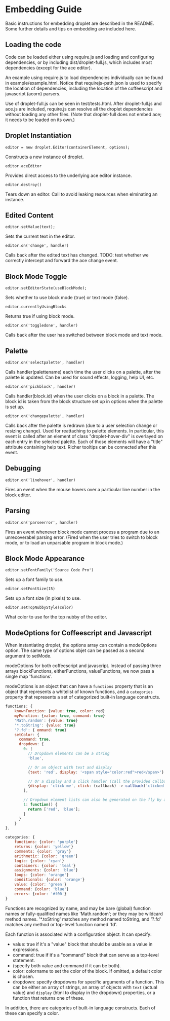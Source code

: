 Embedding Guide
===============

Basic instructions for embedding droplet are described in the README.
Some further details and tips on embedding are included here.

Loading the code
----------------

Code can be loaded either using require.js and loading and configuring
dependencies, or by including dist/droplet-full.js, which includes
most dependencies (except for the ace editor).

An example using require.js to load dependencies individually
can be found in example/example.html.  Notice that requirejs-path.json
is used to specify the location of dependencies, including the location
of the coffeescript and javascript (acorn) parsers.

Use of droplet-full.js can be seen in test/tests.html.  After droplet-full.js
and ace.js are included, require.js can resolve all the droplet dependencies
without loading any other files.  (Note that droplet-full does not embed
ace; it needs to be loaded on its own.)



Droplet Instantiation
---------------------

    editor = new droplet.Editor(containerElement, options);

Constructs a new instance of droplet.

    editor.aceEditor

Provides direct access to the underlying ace editor instance.

    editor.destroy()

Tears down an editor.  Call to avoid leaking resources when elminating
an instance.


Edited Content
--------------

    editor.setValue(text);

Sets the current text in the editor.

    editor.on('change', handler)

Calls back after the edited text has changed. TODO: test whether
we correctly intercept and forward the ace change event.


Block Mode Toggle
-----------------

    editor.setEditorState(useBlockMode);

Sets whether to use block mode (true) or text mode (false).

    editor.currentlyUsingBlocks

Returns true if using block mode.

    editor.on('toggledone', handler)

Calls back after the user has switched between block mode and text mode.


Palette
-------

    editor.on('selectpalette', handler)

Calls handler(palettename) each time the user clicks on a palette,
after the palette is updated.  Can be used for sound effects, logging,
help UI, etc.

    editor.on('pickblock', handler)

Calls handler(block.id) when the user clicks on a block in a palette.
The block id is taken from the block structure set up in options when
the palette is set up.

    editor.on('changepalette', handler)

Calls back after the palette is redrawn (due to a user selection change
or resizing change).  Used for reattaching to palette elements.  In
particular, this event is called after an element of class
"droplet-hover-div" is overlayed on each entry in the selected palette.
Each of those elements will have a "title" attribute containing help text.
Richer tooltips can be connected after this event.


Debugging
---------

    editor.on('linehover', handler)

Fires an event when the mouse hovers over a particular line
number in the block editor.

Parsing
-------

    editor.on('parseerror', handler)

Fires an event whenever block mode cannot process a program due to
an unrecoverabel parsing error.  (Fired when the user tries to switch
to block mode, or to load an unparsable program in block mode.)


Block Mode Appearance
---------------------

    editor.setFontFamily('Source Code Pro')

Sets up a font family to use.

    editor.setFontSize(15)

Sets up a font size (in pixels) to use.

    editor.setTopNubbyStyle(color)

What color to use for the top nubby of the editor.

ModeOptions for Coffeescript and Javascript
-------------------------------------------

When instantiating droplet, the options array can contain a modeOptions
option.  The same type of options objet can be passed as a second
argument to setMode.

modeOptions for both coffeescript and javascript.  Instead of passing three arrays blockFunctions, eitherFunctions, valueFunctions, we now pass a single map 'functions'.

modeOptions is an object that can have a `functions` property that
is an object that represents a whitelist of known functions, and a
`categories` property that represents a set of categorized built-in
language constructs.

```js
functions: {
    knownFunction: {value: true, color: red}
    myFunction: {value: true, command: true}
    'Math.random': {value: true}
    '*.toString': {value: true}
    '?.fd': { ommand: true}
    setColor: {
      command: true,
      dropdown: {
        0: [
          // Dropdown elements can be a string
          'blue',

          // Or an object with text and display
          {text: 'red', display: '<span style="color:red">red</span>'}

          // Or a display and a click handler (call the provided callback to set the value)
          {display: 'click me', click: (callback) -> callback('clicked')}
        ],

        // Dropdown element lists can also be generated on the fly by a function
        1: function() {
          return ['red', 'blue'];
        }
      }
    }
},

categories: {
    functions: {color: 'purple'}
    returns: {color: 'yellow'}
    comments: {color: 'gray'}
    arithmetic: {color: 'green'}
    logic: {color: 'cyan'}
    containers: {color: 'teal'}
    assignments: {color: 'blue'}
    loops: {color: 'orange'}
    conditionals: {color: 'orange'}
    value: {color: 'green'}
    command: {color: 'blue'}
    errors: {color: '#f00'}
}
```

Functions are recognized by name, and may be bare (global) function names
or fully-qualified names like 'Math.random'; or they may be wildcard
method names.  '*.toString' matches any method named toString, and
'?.fd' matches any method or top-level function named 'fd'.

Each function is associated with a configuration object.  It can specify:
- value: true if it's a "value" block that should be usable as a value in expressions.
- command: true if it's a "command" block that can serve as a top-level statement.
- (specify both value and command if it can be both).
- color: colorname to set the color of the block.  If omitted, a default color is chosen.
- dropdown: specify dropdowns for specific arguments of a function. This can be either an array of strings, an array of objects with `text` (actual value) and `display` (html to display in the dropdown) properties, or a function that returns one of these.

In addition, there are categories of built-in language constructs.  Each
of these can specify a color.
